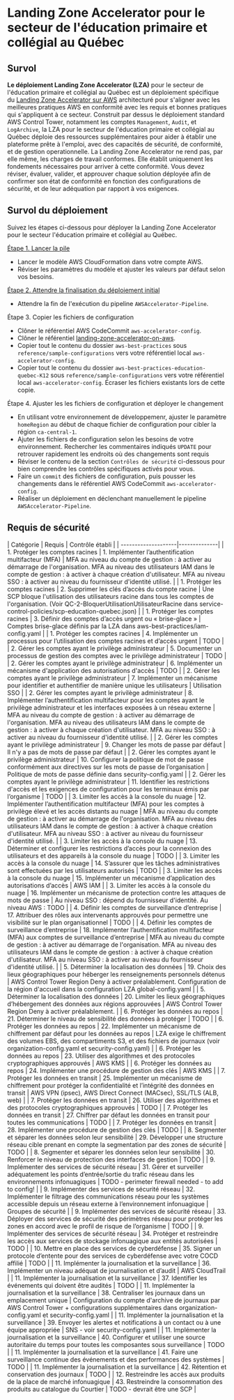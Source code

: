 # Landing Zone Accelerator pour le secteur de l'éducation primaire et collégial au Québec

## Survol

**Le déploiement Landing Zone Accelerator (LZA)** pour le secteur de l'éducation primaire et collégial au Québec est un déploiement spécifique du [Landing Zone Accelerator sur AWS](https://aws.amazon.com/solutions/implementations/landing-zone-accelerator-on-aws/) architecturé pour s'aligner avec les meilleures pratiques AWS en conformité avec les requis et bonnes pratiques qui s'appliquent à ce secteur. Construit par dessus le déploiement standard AWS Control Tower, notamment les comptes `Management`, `Audit`, et `LogArchive`, la LZA pour le secteur de l'éducation primaire et collégial au Québec déploie des ressources supplémentaires pour aider à établir une plateforme prête à l'emploi, avec des capacités de sécurité, de conformité, et de gestion operationnelle. La Landing Zone Accelerator ne rend pas, par elle même, les charges de travail conformes. Elle établit uniquement les fondements nécessaires pour arriver à cette conformité. Vous devez réviser, évaluer, valider, et approuver chaque solution déployée afin de confirmer son état de conformité en fonction des configurations de sécurité, et de leur adéquation par rapport à vos exigences.

## Survol du déploiement

Suivez les étapes ci-dessous pour déployer la Landing Zone Accelerator pour le secteur l'éducation primaire et collégial au Québec.

[Étape 1. Lancer la pile](https://docs.aws.amazon.com/solutions/latest/landing-zone-accelerator-on-aws/step-1.-launch-the-stack.html)

* Lancer le modèle AWS CloudFormation dans votre compte AWS.
* Réviser les paramètres du modèle et ajuster les valeurs par défaut selon vos besoins.

[Étape 2. Attendre la finalisation du déploiement initial](https://docs.aws.amazon.com/solutions/latest/landing-zone-accelerator-on-aws/step-2.-await-initial-environment-deployment.html)

* Attendre la fin de l'exécution du pipeline `AWSAccelerator-Pipeline`.

Étape 3. Copier les fichiers de configuration

* Clôner le référentiel AWS CodeCommit `aws-accelerator-config`.
* Clôner le référentiel [landing-zone-accelerator-on-aws](https://github.com/awslabs/landing-zone-accelerator-on-aws).
* Copier tout le contenu du dossier `aws-best-practices` sous `reference/sample-configurations` vers votre référentiel local `aws-accelerator-config`.
* Copier tout le contenu du dossier `aws-best-practices-education-quebec-K12` sous `reference/sample-configurations` vers votre référentiel local `aws-accelerator-config`.  Écraser les fichiers existants lors de cette copie.

Étape 4. Ajuster les les fichiers de configuration et déployer le changement

* En utilisant votre environnement de développemenr, ajuster le paramètre `homeRegion` au début de chaque fichier de configuration pour cibler la région `ca-central-1`.
* Ajuter les fichiers de configuration selon les besoins de votre environnement. Rechercher les commentaires indiqués `UPDATE` pour retrouver rapidement les endroits où des changements sont requis
* Réviser le contenu de la section `Contrôles de sécurité` ci-dessous pour bien comprendre les contrôles spécifiques activés pour vous.
* Faire un `commit` des fichiers de configuration, puis pousser les changements dans le référentiel AWS CodeCommit `aws-accelerator-config`.
* Réaliser un déploiement en déclenchant manuellement le pipeline `AWSAccelerator-Pipeline`.

## Requis de sécurité

| Catégorie | Requis | Contrôle établi |
| --------------------|--------------|
| 1. Protéger les comptes racines | 1. Implémenter l’authentification multifacteur (MFA) | MFA au niveau du compte de gestion : à activer au démarrage de l'organisation. MFA au niveau des utilisateurs IAM dans le compte de gestion : à activer à chaque création d'utilisateur. MFA au niveau SSO : à activer au niveau du fournisseur d'identité utilisé. |
| 1. Protéger les comptes racines | 2. Supprimer les clés d’accès du compte racine | Une SCP bloque l'utilisation des utilisateurs racine dans tous les comptes de l'organisation. (Voir QC-2-BloquerUtilisationUtilisateurRacine dans service-control-policies/scp-education-quebec.json) |
| 1. Protéger les comptes racines | 3. Définir des comptes d’accès urgent ou « brise-glace » | Comptes brise-glace définis par la LZA dans aws-best-practices/iam-config.yaml |
| 1. Protéger les comptes racines | 4. Implémenter un processus pour l’utilisation des comptes racines et d’accès urgent | TODO |
| 2. Gérer les comptes ayant le privilège administrateur | 5. Documenter un processus de gestion des comptes avec le privilège administrateur | TODO |
| 2. Gérer les comptes ayant le privilège administrateur | 6. Implémenter un mécanisme d'application des autorisations d'accès | TODO |
| 2. Gérer les comptes ayant le privilège administrateur | 7. Implémenter un mécanisme pour identifier et authentifier de manière unique les utilisateurs | Utilisation SSO |
| 2. Gérer les comptes ayant le privilège administrateur | 8. Implémenter l’authentification multifacteur pour les comptes ayant le privilège administrateur et les interfaces exposées à un réseau externe | MFA au niveau du compte de gestion : à activer au démarrage de l'organisation. MFA au niveau des utilisateurs IAM dans le compte de gestion : à activer à chaque création d'utilisateur. MFA au niveau SSO : à activer au niveau du fournisseur d'identité utilisé. |
| 2. Gérer les comptes ayant le privilège administrateur | 9. Changer les mots de passe par défaut | Il n'y a pas de mots de passe par défaut |
| 2. Gérer les comptes ayant le privilège administrateur | 10. Configurer la politique de mot de passe conformément aux directives sur les mots de passe de l’organisation | Politique de mots de passe définie dans security-config.yaml |
| 2. Gérer les comptes ayant le privilège administrateur | 11. Identifier les restrictions d'accès et les exigences de configuration pour les terminaux émis par l’organisme | TODO |
| 3. Limiter les accès à la console du nuage | 12. Implémenter l’authentification multifacteur (MFA) pour les comptes à privilège élevé et les accès distants au nuage | MFA au niveau du compte de gestion : à activer au démarrage de l'organisation. MFA au niveau des utilisateurs IAM dans le compte de gestion : à activer à chaque création d'utilisateur. MFA au niveau SSO : à activer au niveau du fournisseur d'identité utilisé. |
| 3. Limiter les accès à la console du nuage | 13. Déterminer et configurer les restrictions d’accès pour la connexion des utilisateurs et des appareils à la console du nuage | TODO |
| 3. Limiter les accès à la console du nuage | 14. S’assurer que les tâches administratives sont effectuées par les utilisateurs autorisés | TODO |
| 3. Limiter les accès à la console du nuage | 15. Implémenter un mécanisme d’application des autorisations d’accès | AWS IAM |
| 3. Limiter les accès à la console du nuage | 16. Implémenter un mécanisme de protection contre les attaques de mots de passe | Au niveau SSO : dépend du fournisseur d'identité. Au niveau AWS : TODO |
| 4. Définir les comptes de surveillance d’entreprise | 17. Attribuer des rôles aux intervenants approuvés pour permettre une visibilité sur le plan organisationnel | TODO |
| 4. Définir les comptes de surveillance d’entreprise | 18. Implémenter l’authentification multifacteur (MFA) aux comptes de surveillance d’entreprise | MFA au niveau du compte de gestion : à activer au démarrage de l'organisation. MFA au niveau des utilisateurs IAM dans le compte de gestion : à activer à chaque création d'utilisateur. MFA au niveau SSO : à activer au niveau du fournisseur d'identité utilisé. |
| 5. Déterminer la localisation des données | 19. Choix des lieux géographiques pour héberger les renseignements personnels détenus | AWS Control Tower Region Deny à activer préalablement. Configuration de la région d'accueil dans la configuration LZA global-config.yaml |
| 5. Déterminer la localisation des données | 20. Limiter les lieux géographiques d’hébergement des données aux régions approuvées | AWS Control Tower Region Deny à activer préalablement. |
| 6. Protéger les données au repos  | 21. Déterminer le niveau de sensibilité des données à protéger | TODO |
| 6. Protéger les données au repos  | 22. Implémenter un mécanisme de chiffrement par défaut pour les données au repos | LZA exige le chiffrement des volumes EBS, des compartiments S3, et des fichiers de journaux (voir organization-config.yaml et security-config.yaml) |
| 6. Protéger les données au repos  | 23. Utiliser des algorithmes et des protocoles cryptographiques approuvés | AWS KMS |
| 6. Protéger les données au repos  | 24. Implémenter une procédure de gestion des clés | AWS KMS |
| 7. Protéger les données en transit  | 25. Implémenter un mécanisme de chiffrement pour protéger la confidentialité et l’intégrité des données en transit | AWS VPN (ipsec), AWS Direct Connect (MACsec), SSL/TLS (ALB, web) |
| 7. Protéger les données en transit  | 26. Utiliser des algorithmes et des protocoles cryptographiques approuvés | TODO |
| 7. Protéger les données en transit  | 27. Chiffrer par défaut les données en transit pour toutes les communications | TODO |
| 7. Protéger les données en transit  | 28. Implémenter une procédure de gestion des clés | TODO |
| 8. Segmenter et séparer les données selon leur sensibilité  | 29. Développer une structure réseau cible prenant en compte la segmentation par des zones de sécurité | TODO |
| 8. Segmenter et séparer les données selon leur sensibilité  | 30. Renforcer le niveau de protection des interfaces de gestion | TODO |
| 9. Implémenter des services de sécurité réseau   | 31. Gérer et surveiller adéquatement les points d’entrée/sortie du trafic réseau dans les environnements infonuagiques | TODO - perimeter firewall needed - to add to config! |
| 9. Implémenter des services de sécurité réseau  | 32. Implémenter le filtrage des communications réseau pour les systèmes accessible depuis un réseau externe à l’environnement infonuagique | Groupes de sécurité |
| 9. Implémenter des services de sécurité réseau  | 33. Déployer des services de sécurité des périmètres réseau pour protéger les zones en accord avec le profil de risque de l’organisme | TODO |
| 9. Implémenter des services de sécurité réseau  | 34. Protéger et restreindre les accès aux services de stockage infonuagique aux entités autorisées  | TODO |
| 10. Mettre en place des services de cyberdéfense  | 35. Signer un protocole d’entente pour des services de cyberdéfense avec votre COCD affilié | TODO |
| 11. Implémenter la journalisation et la surveillance | 36. Implémenter un niveau adéquat de journalisation et d’audit  | AWS CloudTrail |
| 11. Implémenter la journalisation et la surveillance | 37. Identifier les événements qui doivent être audités  | TODO |
| 11. Implémenter la journalisation et la surveillance | 38. Centraliser les journaux dans un emplacement unique | Configuration du compte d'archive de journaux par AWS Control Tower + configurations supplémentaires dans organization-config.yaml et security-config.yaml |
| 11. Implémenter la journalisation et la surveillance | 39. Envoyer les alertes et notifications à un contact ou à une équipe appropriée | SNS - voir security-config.yaml |
| 11. Implémenter la journalisation et la surveillance | 40. Configurer et utiliser une source autoritaire du temps pour toutes les composantes sous surveillance | TODO |
| 11. Implémenter la journalisation et la surveillance | 41. Faire une surveillance continue des événements et des performances des systèmes | TODO |
| 11. Implémenter la journalisation et la surveillance | 42. Rétention et conservation des journaux | TODO |
| 12. Restreindre les accès aux produits de la place de marché infonuagique | 43. Restreindre la consommation des produits au catalogue du Courtier | TODO - devrait être une SCP |
